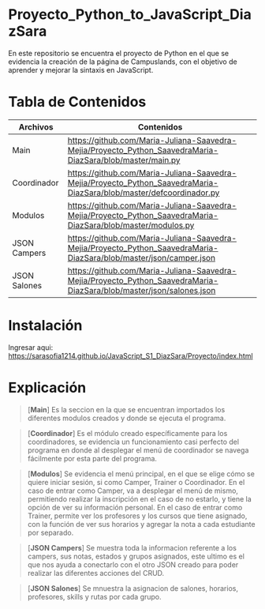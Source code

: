 # **Proyecto_Python_to_JavaScript_DiazSara**

En este repositorio se encuentra el proyecto de Python en el que se evidencia la creación de la página de Campuslands, con el objetivo de aprender y mejorar la sintaxis en JavaScript.

# **Tabla de Contenidos**

| Archivos | Contenidos |
|--|--|
| Main |https://github.com/Maria-Juliana-Saavedra-Mejia/Proyecto_Python_SaavedraMaria-DiazSara/blob/master/main.py |
| Coordinador | https://github.com/Maria-Juliana-Saavedra-Mejia/Proyecto_Python_SaavedraMaria-DiazSara/blob/master/defcoordinador.py |
| Modulos | https://github.com/Maria-Juliana-Saavedra-Mejia/Proyecto_Python_SaavedraMaria-DiazSara/blob/master/modulos.py|
| JSON Campers  | https://github.com/Maria-Juliana-Saavedra-Mejia/Proyecto_Python_SaavedraMaria-DiazSara/blob/master/json/camper.json |
| JSON Salones | https://github.com/Maria-Juliana-Saavedra-Mejia/Proyecto_Python_SaavedraMaria-DiazSara/blob/master/json/salones.json |


# **Instalación**

Ingresar aqui: https://sarasofia1214.github.io/JavaScript_S1_DiazSara/Proyecto/index.html 

# **Explicación**

> [**Main**]
Es la seccion en la que se encuentran importados los diferentes modulos creados y donde se ejecuta el programa.

> [**Coordinador**]
Es el módulo creado específicamente para los coordinadores, se evidencia un funcionamiento casi perfecto del programa en donde al desplegar el menú de coordinador se navega fácilmente por esta parte del programa. 

> [**Modulos**]
Se evidencia el menú principal, en el que se elige cómo se quiere iniciar sesión, si como Camper, Trainer o Coordinador. En el caso de entrar como Camper, va a desplegar el menú de mismo, permitiendo realizar la inscripción en el caso de no estarlo, y tiene la opción de ver su información personal. En el caso de entrar como Trainer, permite ver los profesores y los cursos que tiene asignado, con la función de ver sus horarios y agregar la nota a cada estudiante por separado. 

> [**JSON Campers**]
Se muestra toda la informacion referente a los campers, sus notas, estados y grupos asignados, este ultimo es el que nos ayuda a conectarlo con el otro JSON creado para poder realizar las diferentes acciones del CRUD. 


> [**JSON Salones**]
Se mnuestra la asignacion de salones, horarios, profesores, skills y rutas por cada grupo.


